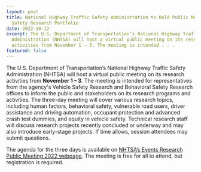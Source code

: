 ```yaml
---
layout: post
title: National Highway Traffic Safety Administration to Hold Public Meeting on
  Safety Research Portfolio
date: 2022-10-12
excerpt: The U.S. Department of Transportation’s National Highway Traffic Safety
  Administration (NHTSA) will host a virtual public meeting on its research
  activities from November 1 – 3. The meeting is intended . . .
featured: false
---
```

The U.S. Department of Transportation’s National Highway Traffic Safety Administration (NHTSA) will host a virtual public meeting on its research activities from **November 1 – 3**. The meeting is intended for representatives from the agency's Vehicle Safety Research and Behavioral Safety Research offices to inform the public and stakeholders on its research programs and activities. The three-day meeting will cover various research topics, including human factors, behavioral safety, vulnerable road users, driver assistance and driving automation, occupant protection and advanced crash test dummies, and equity in vehicle safety. Technical research staff will discuss research projects recently concluded or underway and may also introduce early-stage projects. If time allows, session attendees may submit questions.

The agenda for the three days is available on [NHTSA’s Events Research Public Meeting 2022 webpage](https://www.nhtsa.gov/events/research-public-meeting-2022). The meeting is free for all to attend, but registration is required.